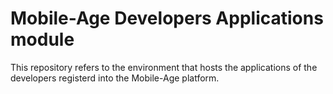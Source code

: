 # Mobile-Age Developers Applications module

This repository refers to the environment that hosts the applications of the 
developers registerd into the Mobile-Age platform. 
